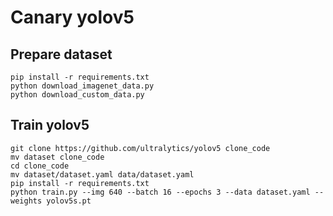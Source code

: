 # Canary yolov5

## Prepare dataset
```
pip install -r requirements.txt
python download_imagenet_data.py
python download_custom_data.py
```

## Train yolov5
```
git clone https://github.com/ultralytics/yolov5 clone_code
mv dataset clone_code
cd clone_code
mv dataset/dataset.yaml data/dataset.yaml
pip install -r requirements.txt
python train.py --img 640 --batch 16 --epochs 3 --data dataset.yaml --weights yolov5s.pt
```